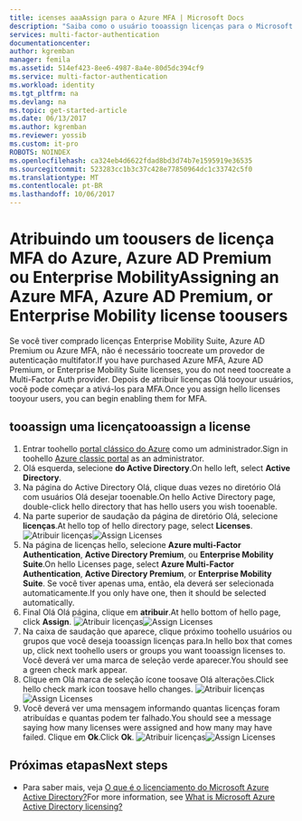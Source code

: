 ```yaml
---
title: icenses aaaAssign para o Azure MFA | Microsoft Docs
description: "Saiba como o usuário tooassign licenças para o Microsoft Azure multi-Factor Authentication."
services: multi-factor-authentication
documentationcenter: 
author: kgremban
manager: femila
ms.assetid: 514ef423-8ee6-4987-8a4e-80d5dc394cf9
ms.service: multi-factor-authentication
ms.workload: identity
ms.tgt_pltfrm: na
ms.devlang: na
ms.topic: get-started-article
ms.date: 06/13/2017
ms.author: kgremban
ms.reviewer: yossib
ms.custom: it-pro
ROBOTS: NOINDEX
ms.openlocfilehash: ca324eb4d6622fdad8bd3d74b7e1595919e36535
ms.sourcegitcommit: 523283cc1b3c37c428e77850964dc1c33742c5f0
ms.translationtype: MT
ms.contentlocale: pt-BR
ms.lasthandoff: 10/06/2017
---
```

# <a name="assigning-an-azure-mfa-azure-ad-premium-or-enterprise-mobility-license-toousers"></a><span data-ttu-id="4fff5-103">Atribuindo um toousers de licença MFA do Azure, Azure AD Premium ou Enterprise Mobility</span><span class="sxs-lookup"><span data-stu-id="4fff5-103">Assigning an Azure MFA, Azure AD Premium, or Enterprise Mobility license toousers</span></span>
<span data-ttu-id="4fff5-104">Se você tiver comprado licenças Enterprise Mobility Suite, Azure AD Premium ou Azure MFA, não é necessário toocreate um provedor de autenticação multifator.</span><span class="sxs-lookup"><span data-stu-id="4fff5-104">If you have purchased Azure MFA, Azure AD Premium, or Enterprise Mobility Suite licenses, you do not need toocreate a Multi-Factor Auth provider.</span></span> <span data-ttu-id="4fff5-105">Depois de atribuir licenças Olá tooyour usuários, você pode começar a ativá-los para MFA.</span><span class="sxs-lookup"><span data-stu-id="4fff5-105">Once you assign hello licenses tooyour users, you can begin enabling them for MFA.</span></span>

## <a name="tooassign-a-license"></a><span data-ttu-id="4fff5-106">tooassign uma licença</span><span class="sxs-lookup"><span data-stu-id="4fff5-106">tooassign a license</span></span>
1. <span data-ttu-id="4fff5-107">Entrar toohello [portal clássico do Azure](https://manage.windowsazure.com) como um administrador.</span><span class="sxs-lookup"><span data-stu-id="4fff5-107">Sign in toohello [Azure classic portal](https://manage.windowsazure.com) as an administrator.</span></span>
2. <span data-ttu-id="4fff5-108">Olá esquerda, selecione **do Active Directory**.</span><span class="sxs-lookup"><span data-stu-id="4fff5-108">On hello left, select **Active Directory**.</span></span>
3. <span data-ttu-id="4fff5-109">Na página do Active Directory Olá, clique duas vezes no diretório Olá com usuários Olá desejar tooenable.</span><span class="sxs-lookup"><span data-stu-id="4fff5-109">On hello Active Directory page, double-click hello directory that has hello users you wish tooenable.</span></span>
4. <span data-ttu-id="4fff5-110">Na parte superior de saudação da página de diretório Olá, selecione **licenças**.</span><span class="sxs-lookup"><span data-stu-id="4fff5-110">At hello top of hello directory page, select **Licenses**.</span></span>
   <span data-ttu-id="4fff5-111">![Atribuir licenças](./media/multi-factor-authentication-get-started-assign-licenses/assign1.png)</span><span class="sxs-lookup"><span data-stu-id="4fff5-111">![Assign Licenses](./media/multi-factor-authentication-get-started-assign-licenses/assign1.png)</span></span>
5. <span data-ttu-id="4fff5-112">Na página de licenças hello, selecione **Azure multi-Factor Authentication**, **Active Directory Premium**, ou **Enterprise Mobility Suite**.</span><span class="sxs-lookup"><span data-stu-id="4fff5-112">On hello Licenses page, select **Azure Multi-Factor Authentication**, **Active Directory Premium**, or **Enterprise Mobility Suite**.</span></span>  <span data-ttu-id="4fff5-113">Se você tiver apenas uma, então, ela deverá ser selecionada automaticamente.</span><span class="sxs-lookup"><span data-stu-id="4fff5-113">If you only have one, then it should be selected automatically.</span></span>
6. <span data-ttu-id="4fff5-114">Final Olá Olá página, clique em **atribuir**.</span><span class="sxs-lookup"><span data-stu-id="4fff5-114">At hello bottom of hello page, click **Assign**.</span></span>
   <span data-ttu-id="4fff5-115">![Atribuir licenças](./media/multi-factor-authentication-get-started-assign-licenses/assign3.png)</span><span class="sxs-lookup"><span data-stu-id="4fff5-115">![Assign Licenses](./media/multi-factor-authentication-get-started-assign-licenses/assign3.png)</span></span>
7. <span data-ttu-id="4fff5-116">Na caixa de saudação que aparece, clique próximo toohello usuários ou grupos que você deseja tooassign licenças para.</span><span class="sxs-lookup"><span data-stu-id="4fff5-116">In hello box that comes up, click next toohello users or groups you want tooassign licenses to.</span></span>  <span data-ttu-id="4fff5-117">Você deverá ver uma marca de seleção verde aparecer.</span><span class="sxs-lookup"><span data-stu-id="4fff5-117">You should see a green check mark appear.</span></span>
8. <span data-ttu-id="4fff5-118">Clique em Olá marca de seleção ícone toosave Olá alterações.</span><span class="sxs-lookup"><span data-stu-id="4fff5-118">Click hello check mark icon toosave hello changes.</span></span>
   <span data-ttu-id="4fff5-119">![Atribuir licenças](./media/multi-factor-authentication-get-started-assign-licenses/assign4.png)</span><span class="sxs-lookup"><span data-stu-id="4fff5-119">![Assign Licenses](./media/multi-factor-authentication-get-started-assign-licenses/assign4.png)</span></span>
9. <span data-ttu-id="4fff5-120">Você deverá ver uma mensagem informando quantas licenças foram atribuídas e quantas podem ter falhado.</span><span class="sxs-lookup"><span data-stu-id="4fff5-120">You should see a message saying how many licenses were assigned and how many may have failed.</span></span>  <span data-ttu-id="4fff5-121">Clique em **Ok**.</span><span class="sxs-lookup"><span data-stu-id="4fff5-121">Click **Ok**.</span></span>
   <span data-ttu-id="4fff5-122">![Atribuir licenças](./media/multi-factor-authentication-get-started-assign-licenses/assign5.png)</span><span class="sxs-lookup"><span data-stu-id="4fff5-122">![Assign Licenses](./media/multi-factor-authentication-get-started-assign-licenses/assign5.png)</span></span>

## <a name="next-steps"></a><span data-ttu-id="4fff5-123">Próximas etapas</span><span class="sxs-lookup"><span data-stu-id="4fff5-123">Next steps</span></span>

- <span data-ttu-id="4fff5-124">Para saber mais, veja [O que é o licenciamento do Microsoft Azure Active Directory?](../active-directory/active-directory-licensing-what-is.md)</span><span class="sxs-lookup"><span data-stu-id="4fff5-124">For more information, see [What is Microsoft Azure Active Directory licensing?](../active-directory/active-directory-licensing-what-is.md)</span></span>
